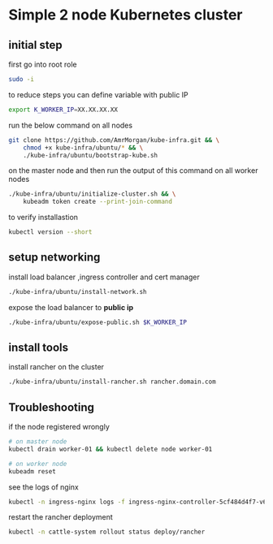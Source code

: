 # Simple 2 node Kubernetes cluster

## initial step

first go into root role
```bash
sudo -i
```

to reduce steps you can define variable with public IP
```bash
export K_WORKER_IP=XX.XX.XX.XX
```
run the below command on all nodes
```bash
git clone https://github.com/AmrMorgan/kube-infra.git && \
    chmod +x kube-infra/ubuntu/* && \
    ./kube-infra/ubuntu/bootstrap-kube.sh
```
on the master node and then run the output of this command on all worker nodes
```bash
./kube-infra/ubuntu/initialize-cluster.sh && \
    kubeadm token create --print-join-command
```

to verify installastion
```bash
kubectl version --short
```

## setup networking
install load balancer ,ingress controller and cert manager
```bash
./kube-infra/ubuntu/install-network.sh
```

expose the load balancer to **public ip**
```bash
./kube-infra/ubuntu/expose-public.sh $K_WORKER_IP
```

## install tools
install rancher on the cluster
```bash
./kube-infra/ubuntu/install-rancher.sh rancher.domain.com
```

## Troubleshooting 
if the node registered wrongly
```bash
# on master node
kubectl drain worker-01 && kubectl delete node worker-01

# on worker node
kubeadm reset
```
see the logs of nginx
```bash
kubectl -n ingress-nginx logs -f ingress-nginx-controller-5cf484d4f7-v6fj8 -n ingress-nginx
```
restart the rancher deployment
```bash
kubectl -n cattle-system rollout status deploy/rancher
```